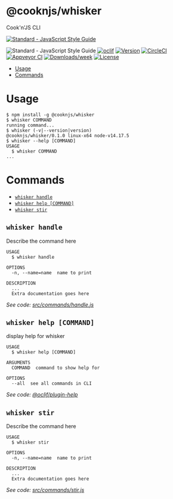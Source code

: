 @cooknjs/whisker
================

Cook&#39;n&#39;JS CLI

[![Standard - JavaScript Style Guide](https://cdn.rawgit.com/standard/standard/master/badge.svg)](https://github.com/standard/standard)

![Standard - JavaScript Style Guide](https://img.shields.io/badge/code%20style-standard-brightgreen.svg)
[![oclif](https://img.shields.io/badge/cli-oclif-brightgreen.svg)](https://oclif.io)
[![Version](https://img.shields.io/npm/v/@cooknjs/whisker.svg)](https://npmjs.org/package/@cooknjs/whisker)
[![CircleCI](https://circleci.com/gh/cooknjs/whisker/tree/master.svg?style=shield)](https://circleci.com/gh/cooknjs/whisker/tree/master)
[![Appveyor CI](https://ci.appveyor.com/api/projects/status/github/cooknjs/whisker?branch=master&svg=true)](https://ci.appveyor.com/project/cooknjs/whisker/branch/master)
[![Downloads/week](https://img.shields.io/npm/dw/@cooknjs/whisker.svg)](https://npmjs.org/package/@cooknjs/whisker)
[![License](https://img.shields.io/npm/l/@cooknjs/whisker.svg)](https://github.com/cooknjs/whisker/blob/master/package.json)

<!-- toc -->
* [Usage](#usage)
* [Commands](#commands)
<!-- tocstop -->
# Usage
<!-- usage -->
```sh-session
$ npm install -g @cooknjs/whisker
$ whisker COMMAND
running command...
$ whisker (-v|--version|version)
@cooknjs/whisker/0.1.0 linux-x64 node-v14.17.5
$ whisker --help [COMMAND]
USAGE
  $ whisker COMMAND
...
```
<!-- usagestop -->
# Commands
<!-- commands -->
* [`whisker handle`](#whisker-handle)
* [`whisker help [COMMAND]`](#whisker-help-command)
* [`whisker stir`](#whisker-stir)

## `whisker handle`

Describe the command here

```
USAGE
  $ whisker handle

OPTIONS
  -n, --name=name  name to print

DESCRIPTION
  ...
  Extra documentation goes here
```

_See code: [src/commands/handle.js](https://github.com/cooknjs/whisker/blob/v0.1.0/src/commands/handle.js)_

## `whisker help [COMMAND]`

display help for whisker

```
USAGE
  $ whisker help [COMMAND]

ARGUMENTS
  COMMAND  command to show help for

OPTIONS
  --all  see all commands in CLI
```

_See code: [@oclif/plugin-help](https://github.com/oclif/plugin-help/blob/v3.2.3/src/commands/help.ts)_

## `whisker stir`

Describe the command here

```
USAGE
  $ whisker stir

OPTIONS
  -n, --name=name  name to print

DESCRIPTION
  ...
  Extra documentation goes here
```

_See code: [src/commands/stir.js](https://github.com/cooknjs/whisker/blob/v0.1.0/src/commands/stir.js)_
<!-- commandsstop -->
